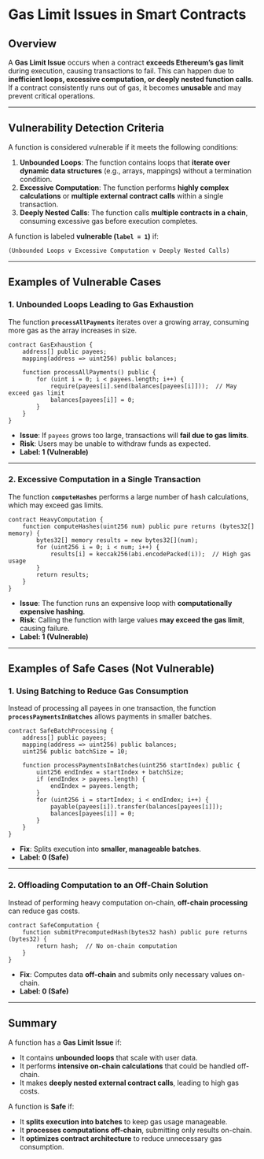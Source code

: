 # **Gas Limit Issues in Smart Contracts**

## **Overview**
A **Gas Limit Issue** occurs when a contract **exceeds Ethereum’s gas limit** during execution, causing transactions to fail. This can happen due to **inefficient loops, excessive computation, or deeply nested function calls**. If a contract consistently runs out of gas, it becomes **unusable** and may prevent critical operations.

---

## **Vulnerability Detection Criteria**
A function is considered vulnerable if it meets the following conditions:

1. **Unbounded Loops**: The function contains loops that **iterate over dynamic data structures** (e.g., arrays, mappings) without a termination condition.
2. **Excessive Computation**: The function performs **highly complex calculations** or **multiple external contract calls** within a single transaction.
3. **Deeply Nested Calls**: The function calls **multiple contracts in a chain**, consuming excessive gas before execution completes.

A function is labeled **vulnerable (`label = 1`)** if:
```
(Unbounded Loops ∨ Excessive Computation ∨ Deeply Nested Calls)
```

---

## **Examples of Vulnerable Cases**

### **1. Unbounded Loops Leading to Gas Exhaustion**
The function **`processAllPayments`** iterates over a growing array, consuming more gas as the array increases in size.

```solidity
contract GasExhaustion {
    address[] public payees;
    mapping(address => uint256) public balances;
    
    function processAllPayments() public {
        for (uint i = 0; i < payees.length; i++) {
            require(payees[i].send(balances[payees[i]]));  // May exceed gas limit
            balances[payees[i]] = 0;
        }
    }
}
```
- **Issue**: If `payees` grows too large, transactions will **fail due to gas limits**.
- **Risk**: Users may be unable to withdraw funds as expected.
- **Label: 1 (Vulnerable)**

---

### **2. Excessive Computation in a Single Transaction**
The function **`computeHashes`** performs a large number of hash calculations, which may exceed gas limits.

```solidity
contract HeavyComputation {
    function computeHashes(uint256 num) public pure returns (bytes32[] memory) {
        bytes32[] memory results = new bytes32[](num);
        for (uint256 i = 0; i < num; i++) {
            results[i] = keccak256(abi.encodePacked(i));  // High gas usage
        }
        return results;
    }
}
```
- **Issue**: The function runs an expensive loop with **computationally expensive hashing**.
- **Risk**: Calling the function with large values **may exceed the gas limit**, causing failure.
- **Label: 1 (Vulnerable)**

---

## **Examples of Safe Cases (Not Vulnerable)**

### **1. Using Batching to Reduce Gas Consumption**
Instead of processing all payees in one transaction, the function **`processPaymentsInBatches`** allows payments in smaller batches.

```solidity
contract SafeBatchProcessing {
    address[] public payees;
    mapping(address => uint256) public balances;
    uint256 public batchSize = 10;
    
    function processPaymentsInBatches(uint256 startIndex) public {
        uint256 endIndex = startIndex + batchSize;
        if (endIndex > payees.length) {
            endIndex = payees.length;
        }
        for (uint256 i = startIndex; i < endIndex; i++) {
            payable(payees[i]).transfer(balances[payees[i]]);
            balances[payees[i]] = 0;
        }
    }
}
```
- **Fix**: Splits execution into **smaller, manageable batches**.
- **Label: 0 (Safe)**

---

### **2. Offloading Computation to an Off-Chain Solution**
Instead of performing heavy computation on-chain, **off-chain processing** can reduce gas costs.

```solidity
contract SafeComputation {
    function submitPrecomputedHash(bytes32 hash) public pure returns (bytes32) {
        return hash;  // No on-chain computation
    }
}
```
- **Fix**: Computes data **off-chain** and submits only necessary values on-chain.
- **Label: 0 (Safe)**

---

## **Summary**
A function has a **Gas Limit Issue** if:
- It contains **unbounded loops** that scale with user data.  
- It performs **intensive on-chain calculations** that could be handled off-chain.  
- It makes **deeply nested external contract calls**, leading to high gas costs.  

A function is **Safe** if:
- It **splits execution into batches** to keep gas usage manageable.  
- It **processes computations off-chain**, submitting only results on-chain.  
- It **optimizes contract architecture** to reduce unnecessary gas consumption.  

